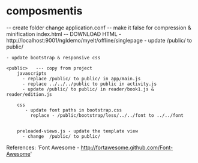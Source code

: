 composmentis
============

<offline-app>   -- create folder
    change application.conf -- make it false for compression & minification
	index.html  -- DOWNLOAD HTML - http://localhost:9001/ngldemo/myelt/offline/singlepage
	- update /public/ to public/

	- update bootstrap & responsive css

	<public>   --- copy from project
		javascripts
		  - replace /public/ to public/ in app/main.js
		  - replace ../../../public to public in activity.js
		  - update /public/ to public/ in reader/book1.js & reader/edition.js

		css
		   - update font paths in bootstrap.css
		     replace - /public/bootstrap/less/../../font to ../../font


		preloaded-views.js - update the template view
		  - change  /public/ to public/

References:
'Font Awesome - http://fortawesome.github.com/Font-Awesome'